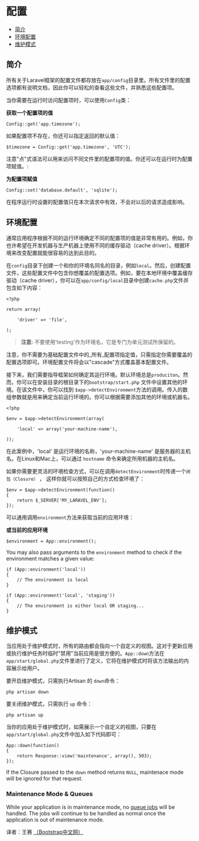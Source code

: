 # 配置

- [简介](#introduction)
- [环境配置](#environment-configuration)
- [维护模式](#maintenance-mode)

<a name="introduction"></a>
## 简介

所有关于Laravel框架的配置文件都存放在`app/config`目录里。所有文件里的配置选项都有说明文档，因此你可以轻松的查看这些文件，并熟悉这些配置项。

当你需要在运行时访问配置项时，可以使用`Config`类：

**获取一个配置项的值**

	Config::get('app.timezone');

如果配置项不存在，你还可以指定返回的默认值：

	$timezone = Config::get('app.timezone', 'UTC');

注意"点"式语法可以用来访问不同文件里的配置项的值。你还可以在运行时为配置项赋值。:

**为配置项赋值**

	Config::set('database.default', 'sqlite');

在程序运行时设置的配置值只在本次请求中有效，不会对以后的请求造成影响。

<a name="environment-configuration"></a>
## 环境配置

通常应用程序根据不同的运行环境确定不同的配置项的值是非常有用的。例如，你也许希望在开发机器与生产机器上使用不同的缓存驱动（cache driver）。根据环境来改变配置就能很容易的达到此目的。

在`config`目录下创建一个和你的环境名同名的目录，例如`local`。然后，创建配置文件，这些配置文件中包含你想覆盖的配置选项。例如，要在本地环境中覆盖缓存驱动（cache driver），你可以在`app/config/local`目录中创建`cache.php`文件并包含如下内容：

    <?php
    
    return array(
    
    	'driver' => 'file',
    
    );

> **注意:** 不要使用'testing'作为环境名，它是专门为单元测试所保留的。

注意，你不需要为基础配置文件中的_所有_配置项指定值，只需指定你需要覆盖的配置选项即可。环境配置文件将会以"cascade"方式覆盖基本配置文件。

接下来，我们需要指导框架如何确定其运行环境。默认环境总是`produciton`。然而，你可以在安装目录的根目录下的`bootstrap/start.php` 文件中设置其他的环境。在该文件中，你可以找到 `$app->detectEnvironment`方法的调用。传入的数组参数就是用来确定当前运行环境的。你可以根据需要添加其他的环境或机器名。

    <?php

    $env = $app->detectEnvironment(array(

        'local' => array('your-machine-name'),

    ));

 在此案例中，'local' 是运行环境的名称，'your-machine-name' 是服务器的主机名。在Linux和Mac上，可以通过 `hostname` 命令来确定所用机器的主机名。

如果你需要更灵活的环境检查方式，可以在调用`detectEnvironment`时传递一个`闭包（Closure）` ， 这样你就可以按照自己的方式检查环境了：

	$env = $app->detectEnvironment(function()
	{
		return $_SERVER['MY_LARAVEL_ENV'];
	});

可以通用调用`environment`方法来获取当前的应用环境：

**或当前的应用环境**

	$environment = App::environment();

You may also pass arguments to the `environment` method to check if the environment matches a given value:

	if (App::environment('local'))
	{
		// The environment is local
	}

	if (App::environment('local', 'staging'))
	{
		// The environment is either local OR staging...
	}

<a name="maintenance-mode"></a>
## 维护模式

当应用处于维护模式时，所有的路由都会指向一个自定义的视图。这对于更新应用或执行维护任务时临时"禁用"当前应用是很方便的。`App::down`方法在`app/start/global.php`文件里进行了定义，它将在维护模式时将该方法输出的内容展示给用户。  

要开启维护模式，只需执行Artisan 的 `down`命令：

	php artisan down

要关闭维护模式，只需执行 `up` 命令：

	php artisan up

当你的应用处于维护模式时，如需展示一个自定义的视图，只要在`app/start/global.php`文件中加入如下代码即可：

	App::down(function()
	{
		return Response::view('maintenance', array(), 503);
	});


If the Closure passed to the `down` method returns `NULL`, maintenace mode will be ignored for that request.

### Maintenance Mode & Queues

While your application is in maintenance mode, no [queue jobs](/docs/queues) will be handled. The jobs will continue to be handled as normal once the application is out of maintenance mode.

译者：王赛  [（Bootstrap中文网）](http://www.bootcss.com)
